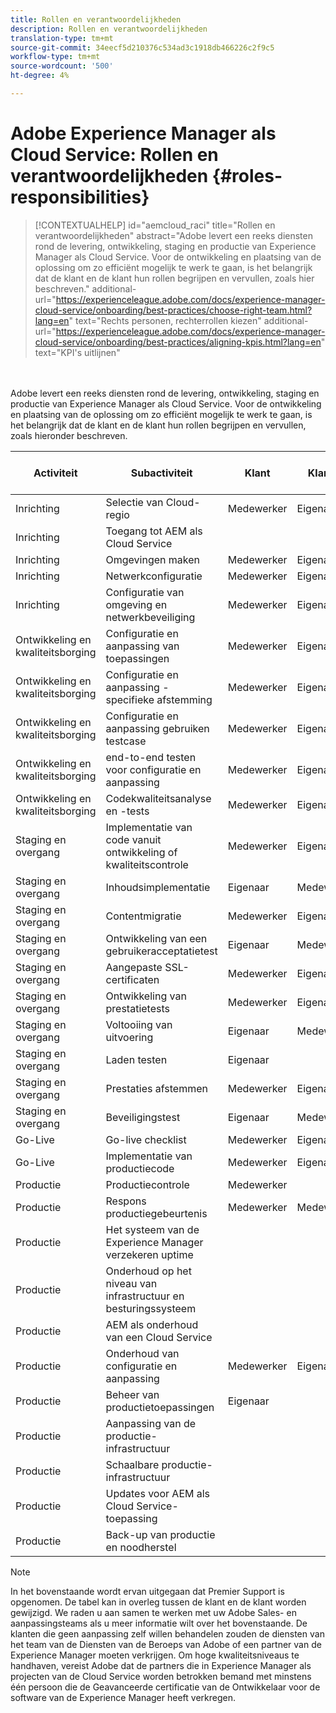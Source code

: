 ```yaml
---
title: Rollen en verantwoordelijkheden
description: Rollen en verantwoordelijkheden
translation-type: tm+mt
source-git-commit: 34eecf5d210376c534ad3c1918db466226c2f9c5
workflow-type: tm+mt
source-wordcount: '500'
ht-degree: 4%

---
```



# Adobe Experience Manager als Cloud Service: Rollen en verantwoordelijkheden {#roles-responsibilities}

>[!CONTEXTUALHELP]
>id="aemcloud_raci"
>title="Rollen en verantwoordelijkheden"
>abstract="Adobe levert een reeks diensten rond de levering, ontwikkeling, staging en productie van Experience Manager als Cloud Service. Voor de ontwikkeling en plaatsing van de oplossing om zo efficiënt mogelijk te werk te gaan, is het belangrijk dat de klant en de klant hun rollen begrijpen en vervullen, zoals hier beschreven."
>additional-url="https://experienceleague.adobe.com/docs/experience-manager-cloud-service/onboarding/best-practices/choose-right-team.html?lang=en" text="Rechts personen, rechterrollen kiezen"
>additional-url="https://experienceleague.adobe.com/docs/experience-manager-cloud-service/onboarding/best-practices/aligning-kpis.html?lang=en" text="KPI&#39;s uitlijnen"

<br></br>
Adobe levert een reeks diensten rond de levering, ontwikkeling, staging en productie van Experience Manager als Cloud Service. Voor de ontwikkeling en plaatsing van de oplossing om zo efficiënt mogelijk te werk te gaan, is het belangrijk dat de klant en de klant hun rollen begrijpen en vervullen, zoals hieronder beschreven.


| Activiteit | Subactiviteit | Klant | Klanten | Adobe | Functionaliteit van Cloud Manager |
|---------------------------------|-------------------------------------------------------|-------------|-------------|---------|-----------------------------|
| Inrichting | Selectie van Cloud-regio | Medewerker | Eigenaar | Advisor | Ja |
| Inrichting | Toegang tot AEM als Cloud Service |  |  | Eigenaar | Ja |
| Inrichting | Omgevingen maken | Medewerker | Eigenaar | Advisor | Ja |
| Inrichting | Netwerkconfiguratie | Medewerker | Eigenaar | Advisor | Ja |
| Inrichting | Configuratie van omgeving en netwerkbeveiliging | Medewerker | Eigenaar | Advisor | Ja |
| Ontwikkeling en kwaliteitsborging | Configuratie en aanpassing van toepassingen | Medewerker | Eigenaar |  |  |
| Ontwikkeling en kwaliteitsborging | Configuratie en aanpassing - specifieke afstemming | Medewerker | Eigenaar |  |  |
| Ontwikkeling en kwaliteitsborging | Configuratie en aanpassing gebruiken testcase | Medewerker | Eigenaar |  |  |
| Ontwikkeling en kwaliteitsborging | end-to-end testen voor configuratie en aanpassing | Medewerker | Eigenaar |  |  |
| Ontwikkeling en kwaliteitsborging | Codekwaliteitsanalyse en -tests | Medewerker | Eigenaar | Advisor | Ja |
| Staging en overgang | Implementatie van code vanuit ontwikkeling of kwaliteitscontrole | Medewerker | Eigenaar | Advisor | Ja |
| Staging en overgang | Inhoudsimplementatie | Eigenaar | Medewerker |  |  |
| Staging en overgang | Contentmigratie | Medewerker | Eigenaar |  |  |
| Staging en overgang | Ontwikkeling van een gebruikeracceptatietest | Eigenaar | Medewerker |  |  |
| Staging en overgang | Aangepaste SSL-certificaten | Medewerker | Eigenaar | Advisor | Ja |
| Staging en overgang | Ontwikkeling van prestatietests | Medewerker | Eigenaar |  |  |
| Staging en overgang | Voltooiing van uitvoering | Eigenaar | Medewerker |  |  |
| Staging en overgang | Laden testen | Eigenaar |  |  |  |
| Staging en overgang | Prestaties afstemmen | Medewerker | Eigenaar |  |  |
| Staging en overgang | Beveiligingstest | Eigenaar | Medewerker |  |  |
| Go-Live | Go-live checklist | Medewerker | Eigenaar |  |  |
| Go-Live | Implementatie van productiecode | Medewerker | Eigenaar | Advisor | Ja |
| Productie | Productiecontrole | Medewerker |  | Eigenaar |  |
| Productie | Respons productiegebeurtenis | Medewerker | Medewerker | Eigenaar |  |
| Productie | Het systeem van de Experience Manager verzekeren uptime |  |  | Eigenaar |  |
| Productie | Onderhoud op het niveau van infrastructuur en besturingssysteem |  |  | Eigenaar |  |
| Productie | AEM als onderhoud van een Cloud Service |  |  | Eigenaar |  |
| Productie | Onderhoud van configuratie en aanpassing | Medewerker | Eigenaar |  |  |
| Productie | Beheer van productietoepassingen | Eigenaar |  |  |  |
| Productie | Aanpassing van de productie-infrastructuur |  |  | Eigenaar |  |
| Productie | Schaalbare productie-infrastructuur |  |  | Eigenaar |  |
| Productie | Updates voor AEM als Cloud Service-toepassing |  |  | Eigenaar |  |
| Productie | Back-up van productie en noodherstel |  |  | Eigenaar |  |

>[!NOTE]
>
> In het bovenstaande wordt ervan uitgegaan dat Premier Support is opgenomen. De tabel kan in overleg tussen de klant en de klant worden gewijzigd. We raden u aan samen te werken met uw Adobe Sales- en aanpassingsteams als u meer informatie wilt over het bovenstaande.
> De klanten die geen aanpassing zelf willen behandelen zouden de diensten van het team van de Diensten van de Beroeps van Adobe of een partner van de Experience Manager moeten verkrijgen.
>Om hoge kwaliteitsniveaus te handhaven, vereist Adobe dat de partners die in Experience Manager als projecten van de Cloud Service worden betrokken bemand met minstens één persoon die de Geavanceerde certificatie van de Ontwikkelaar voor de software van de Experience Manager heeft verkregen.
